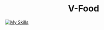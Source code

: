 <h1 align="center">V-Food</h1>


[![My Skills](https://skillicons.dev/icons?i=js,html,css,wasm)](https://skillicons.dev)



